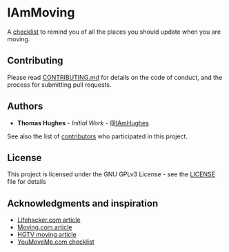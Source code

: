 # IAmMoving
A [checklist](https://github.com/IAmHughes/IAmMoving/blob/master/CHECKLIST.md) to remind you of all the places you should update when you are moving.

## Contributing
Please read [CONTRIBUTING.md](https://github.com/IAmHughes/IAmMoving/blob/master/.github/CONTRIBUTING.md) for details on the code of conduct, and the process for submitting pull requests.

## Authors
- **Thomas Hughes** - *Initial Work* - [@IAmHughes](https://GitHub.com/IAmHughes)

See also the list of [contributors](https://github.com/IAmHughes/IAmMoving/contributors) who participated in this project.

## License
This project is licensed under the GNU GPLv3 License - see the [LICENSE](https://github.com/IAmHughes/IAmMoving/blob/master/LICENSE) file for details

## Acknowledgments and inspiration
- [Lifehacker.com article](https://lifehacker.com/change-your-address-everywhere-on-this-printable-checkl-1756811578)
- [Moving.com article](https://www.moving.com/tips/change-address-checklist-who-to-notify-when-you-move/)
- [HGTV moving article](https://www.hgtv.com/design/real-estate/moving-black-book--the-people-you-should-tell)
- [YouMoveMe.com checklist](https://www.youmoveme.com/us/blog/the-ultimate-change-of-address-checklist)
